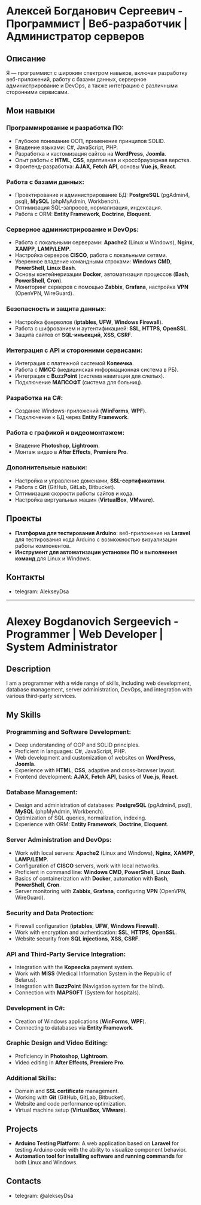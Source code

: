 # Алексей Богданович Сергеевич - Программист | Веб-разработчик | Администратор серверов

## Описание
Я — программист с широким спектром навыков, включая разработку веб-приложений, работу с базами данных, серверное администрирование и DevOps, а также интеграцию с различными сторонними сервисами.

## Мои навыки

### Программирование и разработка ПО:
- Глубокое понимание ООП, применение принципов SOLID.
- Владение языками: C#, JavaScript, PHP.
- Разработка и кастомизация сайтов на **WordPress**, **Joomla**.
- Опыт работы с **HTML**, **CSS**, адаптивная и кроссбраузерная верстка.
- Фронтенд-разработка: **AJAX**, **Fetch API**, основы **Vue.js**, **React**.

### Работа с базами данных:
- Проектирование и администрирование БД: **PostgreSQL** (pgAdmin4, psql), **MySQL** (phpMyAdmin, Workbench).
- Оптимизация SQL-запросов, нормализация, индексация.
- Работа с ORM: **Entity Framework**, **Doctrine**, **Eloquent**.

### Серверное администрирование и DevOps:
- Работа с локальными серверами: **Apache2** (Linux и Windows), **Nginx**, **XAMPP**, **LAMP/LEMP**.
- Настройка серверов **CISCO**, работа с локальными сетями.
- Уверенное владение командными строками: **Windows CMD**, **PowerShell**, **Linux Bash**.
- Основы контейнеризации **Docker**, автоматизация процессов (**Bash**, **PowerShell**, **Cron**).
- Мониторинг серверов с помощью **Zabbix**, **Grafana**, настройка **VPN** (OpenVPN, WireGuard).

### Безопасность и защита данных:
- Настройка фаерволов (**iptables**, **UFW**, **Windows Firewall**).
- Работа с шифрованием и аутентификацией: **SSL**, **HTTPS**, **OpenSSL**.
- Защита сайтов от **SQL-инъекций**, **XSS**, **CSRF**.

### Интеграция с API и сторонними сервисами:
- Интеграция с платежной системой **Копеечка**.
- Работа с **МИСС** (медицинская информационная система в РБ).
- Интеграция с **BuzzPoint** (система навигации для слепых).
- Подключение **МАПСОФТ** (система для больниц).

### Разработка на C#:
- Создание Windows-приложений (**WinForms**, **WPF**).
- Подключение к БД через **Entity Framework**.

### Работа с графикой и видеомонтажем:
- Владение **Photoshop**, **Lightroom**.
- Монтаж видео в **After Effects**, **Premiere Pro**.

### Дополнительные навыки:
- Настройка и управление доменами, **SSL-сертификатами**.
- Работа с **Git** (GitHub, GitLab, Bitbucket).
- Оптимизация скорости работы сайтов и кода.
- Настройка виртуальных машин (**VirtualBox**, **VMware**).

## Проекты
- **Платформа для тестирования Arduino**: веб-приложение на **Laravel** для тестирования кода Arduino с возможностью визуализации работы компонентов.
- **Инструмент для автоматизации установки ПО и выполнения команд** для Linux и Windows.

## Контакты
- telegram: AlekseyDsa

---

# Alexey Bogdanovich Sergeevich - Programmer | Web Developer | System Administrator

## Description
I am a programmer with a wide range of skills, including web development, database management, server administration, DevOps, and integration with various third-party services.

## My Skills

### Programming and Software Development:
- Deep understanding of OOP and SOLID principles.
- Proficient in languages: C#, JavaScript, PHP.
- Web development and customization of websites on **WordPress**, **Joomla**.
- Experience with **HTML**, **CSS**, adaptive and cross-browser layout.
- Frontend development: **AJAX**, **Fetch API**, basics of **Vue.js**, **React**.

### Database Management:
- Design and administration of databases: **PostgreSQL** (pgAdmin4, psql), **MySQL** (phpMyAdmin, Workbench).
- Optimization of SQL queries, normalization, indexing.
- Experience with ORM: **Entity Framework**, **Doctrine**, **Eloquent**.

### Server Administration and DevOps:
- Work with local servers: **Apache2** (Linux and Windows), **Nginx**, **XAMPP**, **LAMP/LEMP**.
- Configuration of **CISCO** servers, work with local networks.
- Proficient in command line: **Windows CMD**, **PowerShell**, **Linux Bash**.
- Basics of containerization with **Docker**, automation with **Bash**, **PowerShell**, **Cron**.
- Server monitoring with **Zabbix**, **Grafana**, configuring **VPN** (OpenVPN, WireGuard).

### Security and Data Protection:
- Firewall configuration (**iptables**, **UFW**, **Windows Firewall**).
- Work with encryption and authentication: **SSL**, **HTTPS**, **OpenSSL**.
- Website security from **SQL injections**, **XSS**, **CSRF**.

### API and Third-Party Service Integration:
- Integration with the **Kopeecka** payment system.
- Work with **MISS** (Medical Information System in the Republic of Belarus).
- Integration with **BuzzPoint** (Navigation system for the blind).
- Connection with **MAPSOFT** (System for hospitals).

### Development in C#:
- Creation of Windows applications (**WinForms**, **WPF**).
- Connecting to databases via **Entity Framework**.

### Graphic Design and Video Editing:
- Proficiency in **Photoshop**, **Lightroom**.
- Video editing in **After Effects**, **Premiere Pro**.

### Additional Skills:
- Domain and **SSL certificate** management.
- Working with **Git** (GitHub, GitLab, Bitbucket).
- Website and code performance optimization.
- Virtual machine setup (**VirtualBox**, **VMware**).

## Projects
- **Arduino Testing Platform**: A web application based on **Laravel** for testing Arduino code with the ability to visualize component behavior.
- **Automation tool for installing software and running commands** for both Linux and Windows.

## Contacts
- telegram: @alekseyDsa
